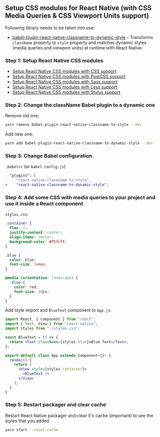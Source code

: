 ## Setup CSS modules for React Native (with CSS Media Queries & CSS Viewport Units support)

Following library needs to be taken into use:

- [babel-plugin-react-native-classname-to-dynamic-style](https://github.com/kristerkari/babel-plugin-react-native-classname-to-dynamic-style) - Transforms `className` property to `style` property and matches dynamic styles (media queries and viewport units) at runtime with React Native.

### Step 1: Setup React Native CSS modules

- [Setup React Native CSS modules with CSS support](setup-css.md)
- [Setup React Native CSS modules with PostCSS support](setup-postcss.md)
- [Setup React Native CSS modules with Sass support](setup-sass.md)
- [Setup React Native CSS modules with Less support](setup-less.md)
- [Setup React Native CSS modules with Stylus support](setup-stylus.md)

### Step 2: Change the className Babel plugin to a dynamic one

Remove old one:

```sh
yarn remove babel-plugin-react-native-classname-to-style --dev
```

Add new one:

```sh
yarn add babel-plugin-react-native-classname-to-dynamic-style --dev
```

### Step 3: Change Babel configuration

`.babelrc` (or `babel.config.js`)

```diff
  "plugins": [
-    "react-native-classname-to-style",
+    "react-native-classname-to-dynamic-style",
```

### Step 4: Add some CSS with media queries to your project and use it inside a React component

`styles.css`:

```css
.container {
  flex: 1;
  justify-content: center;
  align-items: center;
  background-color: #f5fcff;
}

.blue {
  color: blue;
  font-size: 3vmax;
}

@media (orientation: landscape) {
  .blue {
    color: red;
    font-size: 10px;
  }
}
```

Add style import and `BlueText` component to `App.js`:

```jsx
import React, { Component } from "react";
import { Text, View } from "react-native";
import styles from "./styles.css";

const BlueText = () => {
  return <Text className={styles.blue}>Blue Text</Text>;
};

export default class App extends Component<{}> {
  render() {
    return (
      <View style={styles.container}>
        <BlueText />
      </View>
    );
  }
}
```

### Step 5: Restart packager and clear cache

Restart React Native packager and clear it's cache (important) to see the styles that you added.

```sh
yarn start --reset-cache
```
